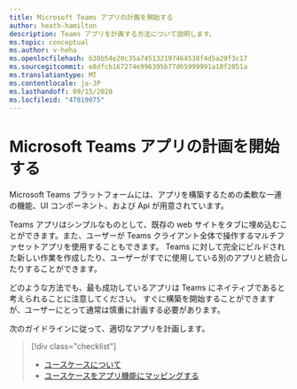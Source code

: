 ```yaml
---
title: Microsoft Teams アプリの計画を開始する
author: heath-hamilton
description: Teams アプリを計画する方法について説明します。
ms.topic: conceptual
ms.author: v-heha
ms.openlocfilehash: b30b54e20c35a745132197464538f4d5a29f3c17
ms.sourcegitcommit: e8dfcb167274e996395b77d65999991a18f2051a
ms.translationtype: MT
ms.contentlocale: ja-JP
ms.lasthandoff: 09/15/2020
ms.locfileid: "47819075"
---
```

# <a name="start-planning-your-microsoft-teams-app"></a>Microsoft Teams アプリの計画を開始する

Microsoft Teams プラットフォームには、アプリを構築するための柔軟な一連の機能、UI コンポーネント、および Api が用意されています。

Teams アプリはシンプルなものとして、既存の web サイトをタブに埋め込むことができます。また、ユーザーが Teams クライアント全体で操作するマルチファセットアプリを使用することもできます。 Teams に対して完全にビルドされた新しい作業を作成したり、ユーザーがすでに使用している別のアプリと統合したりすることができます。

どのような方法でも、最も成功しているアプリは Teams にネイティブであると考えられることに注意してください。 すぐに構築を開始することができますが、ユーザーにとって通常は慎重に計画する必要があります。

次のガイドラインに従って、適切なアプリを計画します。

> [!div class="checklist"]
>
> * [ユースケースについて](../../concepts/design/understand-use-cases.md)
> * [ユースケースをアプリ機能にマッピングする](../../concepts/design/map-use-cases.md)

